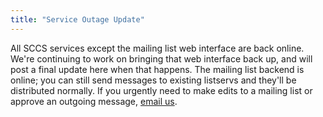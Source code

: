 ```yaml
---
title: "Service Outage Update"
---
```


All SCCS services except the mailing list web interface are back online. We're continuing to work on bringing that web interface back up, and will post a final update here when that happens. The mailing list backend is online; you can still send messages to existing listservs and they'll be distributed normally. If you urgently need to make edits to a mailing list or approve an outgoing message, [email us](mailto:staff@sccs.swarthmore.edu). 
